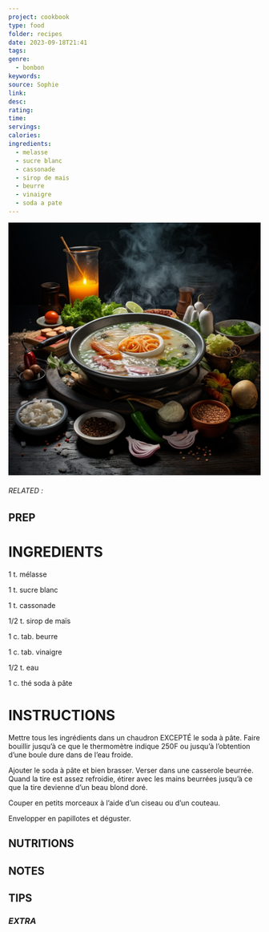 ```yaml
---
project: cookbook
type: food
folder: recipes
date: 2023-09-18T21:41
tags: 
genre:
  - bonbon
keywords: 
source: Sophie
link: 
desc: 
rating: 
time: 
servings: 
calories: 
ingredients:
  - melasse
  - sucre blanc
  - cassonade
  - sirop de mais
  - beurre
  - vinaigre
  - soda a pate
---
```


![IMAGE](_default.png)

###### *RELATED* : 


## PREP


# INGREDIENTS

1 t. mélasse

1 t. sucre blanc 
  
1 t. cassonade
  
1/2 t. sirop de maïs
  
1 c. tab. beurre
  
1 c. tab. vinaigre
  
1/2 t. eau
  
1 c. thé soda à pâte


# INSTRUCTIONS

Mettre tous les ingrédients dans un chaudron EXCEPTÉ le soda à pâte. Faire bouillir jusqu’à ce que le thermomètre indique 250F ou jusqu’à l’obtention d’une boule dure dans de l’eau froide.
  
Ajouter le soda à pâte et bien brasser. Verser dans une casserole beurrée. Quand la tire est assez refroidie, étirer avec les mains beurrées jusqu’à ce que la tire devienne d’un beau blond doré. 
  
Couper en petits morceaux à l’aide d’un ciseau ou d’un couteau.
  
Envelopper en papillotes et déguster.


## NUTRITIONS



## NOTES



## TIPS



### *EXTRA*



